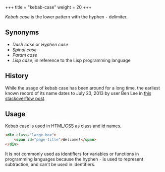 +++
title = "kebab-case"
weight = 20
+++

_Kebab case_ is the lower pattern with the hyphen `-` delimiter.

## Synonyms

- _Dash case_ or _Hyphen case_
- _Spinal case_
- _Param case_
- _Lisp case_, in reference to the Lisp programming language

## History

While the usage of kebab case has been around for a long time, the earliest known record of its name dates to July 23, 2013 by user Ben Lee in [this stackoverflow post](https://stackoverflow.com/questions/11273282/whats-the-name-for-hyphen-separated-case).

## Usage

Kebab case is used in HTML/CSS as class and id names.

```html
<div class="large-box">
    <span id="page-title">Welcome!</span>
</div>
```

It is not commonly used as identifiers for variables or functions in programming languages because the hyphen `-` is used to represent subtraction, and can't be used in identifiers.
